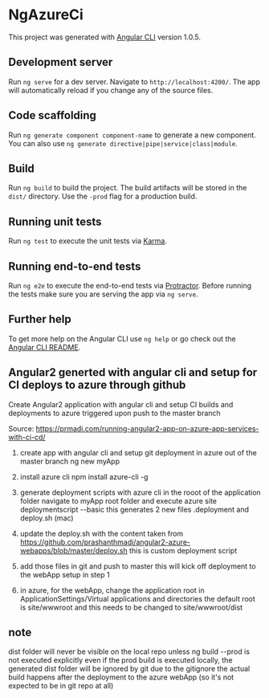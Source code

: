 # NgAzureCi

This project was generated with [Angular CLI](https://github.com/angular/angular-cli) version 1.0.5.

## Development server

Run `ng serve` for a dev server. Navigate to `http://localhost:4200/`. The app will automatically reload if you change any of the source files.

## Code scaffolding

Run `ng generate component component-name` to generate a new component. You can also use `ng generate directive|pipe|service|class|module`.

## Build

Run `ng build` to build the project. The build artifacts will be stored in the `dist/` directory. Use the `-prod` flag for a production build.

## Running unit tests

Run `ng test` to execute the unit tests via [Karma](https://karma-runner.github.io).

## Running end-to-end tests

Run `ng e2e` to execute the end-to-end tests via [Protractor](http://www.protractortest.org/).
Before running the tests make sure you are serving the app via `ng serve`.

## Further help

To get more help on the Angular CLI use `ng help` or go check out the [Angular CLI README](https://github.com/angular/angular-cli/blob/master/README.md).

## Angular2 generted with angular cli and setup for CI deploys to azure through github

Create Angular2 application with angular cli and setup CI builds and deployments to azure triggered upon push to the master branch

Source:
https://prmadi.com/running-angular2-app-on-azure-app-services-with-ci-cd/

1. create app with angular cli and setup git deployment in azure out of the master branch
ng new myApp

2. install azure cli
npm install azure-cli -g

3. generate deployment scripts with azure cli in the rooot of the application folder
   navigate to myApp root folder and execute
   azure site deploymentscript --basic
   this generates 2 new files
   .deployment and deploy.sh (mac)

4. update the deploy.sh with the content taken from 
https://github.com/prashanthmadi/angular2-azure-webapps/blob/master/deploy.sh
this is custom deployment script

5. add those files in git and push to master
    this will kick off deployment to the webApp setup in step 1

6. in azure, for the webApp, change the application root in ApplicationSettings/Virtual applications and directories
    the default root is site/wwwroot and this needs to be changed to site/wwwroot/dist


## note
dist folder will never be visible on the local repo unless ng build --prod is not executed explicitly
even if the prod build is executed locally, the generated dist folder will be ignored by git due to the gitignore
the actual build happens after the deployment to the azure webApp (so it's not expected to be in git repo at all)
